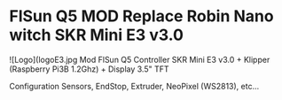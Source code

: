 # FlSun Q5 MOD Replace Robin Nano witch SKR Mini E3 v3.0 




![Logo](logoE3.jpg
Mod FlSun Q5 Controller SKR Mini E3 v3.0 + Klipper (Raspberry Pi3B 1.2Ghz) + Display 3.5" TFT

Configuration Sensors, EndStop, Extruder, NeoPixel (WS2813), etc...
